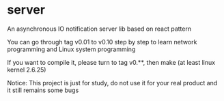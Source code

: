 server
======

An asynchronous IO notification server lib based on react pattern

You can go through tag v0.01 to v0.10 step by step to learn network programming and Linux system programming

If you want to compile it, please turn to tag v0.**, then make (at least linux kernel 2.6.25)

Notice: This project is just for study, do not use it for your real product and it still remains some bugs
